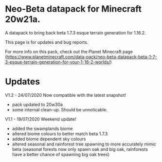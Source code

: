 # Neo-Beta datapack for Minecraft 20w21a.

A datapack to bring back beta 1.7.3 esque terrain generation for 1.16.2.

This page is for updates and bug reports. 

For more info on this pack, check out the Planet Minecraft page (https://www.planetminecraft.com/data-pack/neo-beta-datapack-beta-1-7-3-esque-terrain-generation-for-your-1-16-2-worlds/)

# Updates
V1.2 - 24/07/2020
Now compatible with the latest snapshot!
- pack updated to 20w30a
- some internal clean-up. Should be unnoticable.

V1.1 - 19/07/2020
Weekend update!
- added the swamplands biome
- altered biome colours to better match beta 1.7.3
- added biome dependent sky colours
- altered seasonal and rainforest tree spawning to more accurately mimic beta (seasonal forests now only spawn oak and big oak, rainforests have a better chance of spawning big oak trees)

